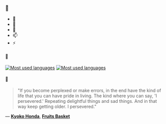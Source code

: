 ### 👋

- 🔭
- 🌱
- 💬
- 📫
- ⚡

#### 🧏

[![Most used languages](https://github-readme-stats-aynah.vercel.app/api/top-langs/?username=aynh&theme=solarized-dark&langs_count=6&layout=compact&hide_title=true)](https://github.com/anuraghazra/github-readme-stats#gh-dark-mode-only)
[![Most used languages](https://github-readme-stats-aynah.vercel.app/api/top-langs/?username=aynh&theme=solarized-light&langs_count=6&layout=compact&hide_title=true)](https://github.com/anuraghazra/github-readme-stats#gh-light-mode-only)

#### 💬

> "If you become perplexed or make errors, in the end have the kind of life that you can have pride in living. The kind where you can say, 'I persevered.' Repeating delightful things and sad things. And in that way keep getting older. I persevered."

&mdash; [**Kyoko Honda**](https://myanimelist.net/character.php?q=Kyoko%20Honda&cat=character), [**Fruits Basket**](https://myanimelist.net/search/all?q=Fruits%20Basket&cat=all)

